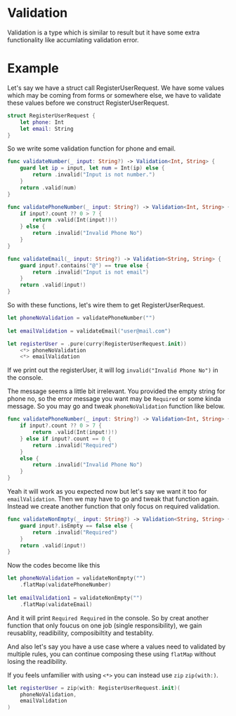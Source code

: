 # Validation
Validation is a type which is similar to result but it have some extra functionality like accumlating validation error.

# Example 
Let's say we have a struct call RegisterUserRequest. We have some values which may be coming from forms or somewhere else, we have to validate these values before we construct RegisterUserRequest. 

```swift
struct RegisterUserRequest {
    let phone: Int
    let email: String
}
```

So we write some validation function for phone and email. 

```swift
func validateNumber(_ input: String?) -> Validation<Int, String> {
    guard let ip = input, let num = Int(ip) else {
        return .invalid("Input is not number.")
    }
    return .valid(num)
}

func validatePhoneNumber(_ input: String?) -> Validation<Int, String> {
    if input?.count ?? 0 > 7 {
        return .valid(Int(input!)!)
    } else {
        return .invalid("Invalid Phone No")
    }
}

func validateEmail(_ input: String?) -> Validation<String, String> {
    guard input?.contains("@") == true else {
        return .invalid("Input is not email")
    }
    return .valid(input!)
}
```
So with these functions, let's wire them to get RegisterUserRequest. 
```swift
let phoneNoValidation = validatePhoneNumber("")
    
let emailValidation = validateEmail("user@mail.com")

let registerUser = .pure(curry(RegisterUserRequest.init))
    <*> phoneNoValidation
    <*> emailValidation

```
If we print out the registerUser, it will log `invalid("Invalid Phone No")` in the console.

The message seems a little bit irrelevant. You provided the empty string for phone no, so the error message you want may be `Required` or some kinda message. So you may go and tweak `phoneNoValidation` function like below.

```swift
func validatePhoneNumber(_ input: String?) -> Validation<Int, String> {
    if input?.count ?? 0 > 7 {
        return .valid(Int(input!)!)
    } else if input?.count == 0 {
        return .invalid("Required")
    }
    else {
        return .invalid("Invalid Phone No")
    }
}
```

Yeah it will work as you expected now but let's say we want it too for `emailValidation`. Then we may have to go and tweak that function again. Instead we create another function that only focus on required validation. 

```swift
func validateNonEmpty(_ input: String?) -> Validation<String, String> {
    guard input?.isEmpty == false else {
        return .invalid("Required")
    }
    return .valid(input!)
}
```

Now the codes become like this 

```swift
let phoneNoValidation = validateNonEmpty("")
    .flatMap(validatePhoneNumber)
    
let emailValidation1 = validateNonEmpty("")
    .flatMap(validateEmail)
```

And it will print `Required Required` in the console. So by creat another function that only foucus on one job (single responsibility), we gain reusablity, readibility, composibiltity and testablity. 

And also let's say you have a use case where a values need to validated by multiple rules, you can continue composing these using `flatMap` without losing the readibility.

If you feels unfamilier with using `<*>` you can instead use `zip` `zip(with:)`.

```swift
let registerUser = zip(with: RegisterUserRequest.init)(
    phoneNoValidation,
    emailValidation
)
```
